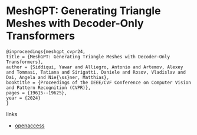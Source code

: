 # MeshGPT: Generating Triangle Meshes with Decoder-Only Transformers

```
@inproceedings{meshgpt_cvpr24,
title = {MeshGPT: Generating Triangle Meshes with Decoder-Only Transformers},
author = {Siddiqui, Yawar and Alliegro, Antonio and Artemov, Alexey and Tommasi, Tatiana and Sirigatti, Daniele and Rosov, Vladislav and Dai, Angela and Nie{\ss}ner, Matthias},
booktitle = {Proceedings of the IEEE/CVF Conference on Computer Vision and Pattern Recognition (CVPR)},
pages = {19615--19625},
year = {2024}
}
```

links
- [openaccess](https://openaccess.thecvf.com//content/CVPR2024/html/Siddiqui_MeshGPT_Generating_Triangle_Meshes_with_Decoder-Only_Transformers_CVPR_2024_paper.html)
